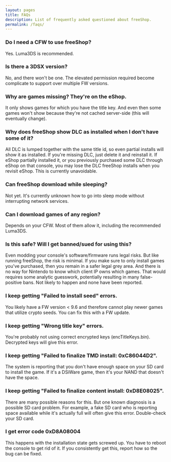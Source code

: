 ```yaml
---
layout: pages
title: FAQs
description: List of frequently asked questioned about freeShop.
permalink: /faqs/
---
```


### Do I need a CFW to use freeShop?
Yes. Luma3DS is recommended.

### Is there a 3DSX version?
No, and there won't be one. The elevated permission required become complicate to support over multiple FW versions.

### Why are games missing? They're on the eShop.

It only shows games for which you have the title key. And even then some games won't show because they're not cached server-side (this will eventually change).

### Why does freeShop show DLC as installed when I don't have some of it?
All DLC is lumped together with the same title id, so even partial installs will show it as installed. If you're missing DLC, just delete it and reinstall it. If eShop partially installed it, or you previously purchased some DLC through eShop on that console, you may lose the DLC freeShop installs when you revisit eShop. This is currently unavoidable.

### Can freeShop download while sleeping?
Not yet. It's currently unknown how to go into sleep mode without interrupting network services.

### Can I download games of any region?
Depends on your CFW. Most of them allow it, including the recommended Luma3DS.

### Is this safe? Will I get banned/sued for using this?
Even modding your console's software/firmware runs legal risks. But like running freeShop, the risk is minimal. If you make sure to only install games you've purchased, then you remain in a safer legal grey area. And there is no way for Nintendo to know which client IP owns which games. That would requires some analytic guesswork, potentially resulting in many false-positive bans. Not likely to happen and none have been reported.

### I keep getting "Failed to install seed" errors.
You likely have a FW version < 9.6 and therefore cannot play newer games that utilize crypto seeds. You can fix this with a FW update.

### I keep getting "Wrong title key" errors.
You're probably not using correct encrypted keys (encTitleKeys.bin). Decrypted keys will give this error.

### I keep getting "Failed to finalize TMD install: 0xC86044D2".
The system is reporting that you don't have enough space on your SD card to install the game. If it's a DSiWare game, then it's your NAND that doesn't have the space.

### I keep getting "Failed to finalize content install: 0xD8E08025".
There are many possible reasons for this. But one known diagnosis is a possible SD card problem. For example, a fake SD card who is reporting space available while it's actually full will often give this error. Double-check your SD card.

### I get error code 0xD8A08004
This happens with the installation state gets screwed up. You have to reboot the console to get rid of it. If you consistently get this, report how so the bug can be fixed.
